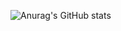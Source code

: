 ![Anurag's GitHub stats](https://github-readme-stats.vercel.app/api?username=exfiredragon&show_icons=true)
